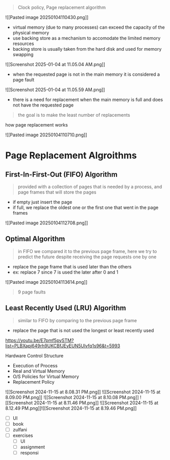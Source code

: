 > Clock policy, Page replacement algorithm

![[Pasted image 20250104110430.png]]

- virtual memory (due to many processes) can exceed the capacity of the physical memory
- use backing store as a mechanism to accomodate the limited memory resources
- backing store is usually taken from the hard disk and used for memory swapping

![[Screenshot 2025-01-04 at 11.05.04 AM.png]]

- when the requested page is not in the main memory it is considered a page fault

![[Screenshot 2025-01-04 at 11.05.59 AM.png]]

- there is a need for replacement when the main memory is full and does not have the requested page

> the goal is to make the least number of replacements

how page replacement works

![[Pasted image 20250104110710.png]]

# Page Replacement Algroithms

## First-In-First-Out (FIFO) Algorithm

> provided with a collection of pages that is needed by a process, and page frames that will store the pages 

- if empty just insert the page
- if full, we replace the oldest one or the first one that went in the page frames

![[Pasted image 20250104112708.png]]

## Optimal Algorithm

> in FIFO we compared it to the previous page frame, here we try to predict the future despite receiving the page requests one by one

- replace the page frame that is used later than the others
- ex: replace 7 since 7 is used the later after 0 and 1

![[Pasted image 20250104113614.png]]
> 9 page faults

## Least Recently Used (LRU) Algorithm

> similar to FIFO by comparing to the previous page frame

- replace the page that is not used the longest or least recently used 

https://youtu.be/E7pmf5pySTM?list=PLBXapj649rh9UKCBfJEyEUN5Ulvfq1s96&t=5993

Hardware Control Structure 
- ﻿﻿Execution of Process 
- ﻿﻿Real and Virtual Memory 
- ﻿﻿O/S Policies for Virtual Memory 
- ﻿﻿Replacement Policy 

![[Screenshot 2024-11-15 at 8.08.31 PM.png]]
![[Screenshot 2024-11-15 at 8.09.00 PM.png]]
![[Screenshot 2024-11-15 at 8.10.08 PM.png]]
![[Screenshot 2024-11-15 at 8.11.46 PM.png]]
![[Screenshot 2024-11-15 at 8.12.49 PM.png]]![[Screenshot 2024-11-15 at 8.19.46 PM.png]]

- [ ] UI
- [ ] book
- [ ] zulfani
- [ ] exercises
	- [ ] UI
	- [ ] assignment
	- [ ] responsi